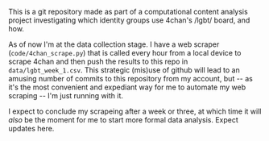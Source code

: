 This is a git repository made as part of a computational content analysis project
investigating which identity groups use 4chan's /lgbt/ board, and how.

As of now I'm at the data collection stage. I have a web scraper (`code/4chan_scrape.py`)
that is called every hour from a local device to scrape 4chan and then push the
results to this repo in `data/lgbt_week_1.csv`. This strategic (mis)use of 
github will lead to an amusing number of commits to this repository from my
account, but -- as it's the most convenient and expediant way for me to automate
my web scraping -- I'm just running with it.

I expect to conclude my scrapeing after a week or three, at which time it 
will _also_ be the moment for me to start more formal data analysis. Expect
updates here. 
